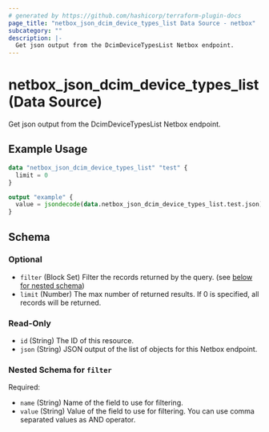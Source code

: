 ```yaml
---
# generated by https://github.com/hashicorp/terraform-plugin-docs
page_title: "netbox_json_dcim_device_types_list Data Source - netbox"
subcategory: ""
description: |-
  Get json output from the DcimDeviceTypesList Netbox endpoint.
---
```


# netbox_json_dcim_device_types_list (Data Source)

Get json output from the DcimDeviceTypesList Netbox endpoint.

## Example Usage

```terraform
data "netbox_json_dcim_device_types_list" "test" {
  limit = 0
}

output "example" {
  value = jsondecode(data.netbox_json_dcim_device_types_list.test.json)
}
```

<!-- schema generated by tfplugindocs -->
## Schema

### Optional

- `filter` (Block Set) Filter the records returned by the query. (see [below for nested schema](#nestedblock--filter))
- `limit` (Number) The max number of returned results. If 0 is specified, all records will be returned.

### Read-Only

- `id` (String) The ID of this resource.
- `json` (String) JSON output of the list of objects for this Netbox endpoint.

<a id="nestedblock--filter"></a>
### Nested Schema for `filter`

Required:

- `name` (String) Name of the field to use for filtering.
- `value` (String) Value of the field to use for filtering. You can use comma separated values as AND operator.
